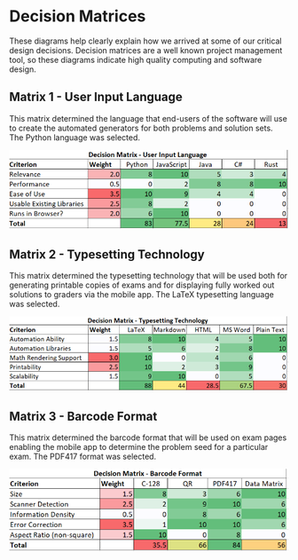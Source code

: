 # Decision Matrices

These diagrams help clearly explain how we arrived at some of our critical design decisions. Decision matrices are a well known project management tool, so these diagrams indicate high quality computing and software design.

## Matrix 1 - User Input Language

This matrix determined the language that end-users of the software will use to create the automated generators for both problems and solution sets. The Python language was selected.

![](DM1.png)

## Matrix 2 - Typesetting Technology

This matrix determined the typesetting technology that will be used both for generating printable copies of exams and for displaying fully worked out solutions to graders via the mobile app. The LaTeX typesetting language was selected.

![](DM2.png)

## Matrix 3 - Barcode Format

This matrix determined the barcode format that will be used on exam pages enabling the mobile app to determine the problem seed for a particular exam. The PDF417 format was selected.

![](DM3.png)
